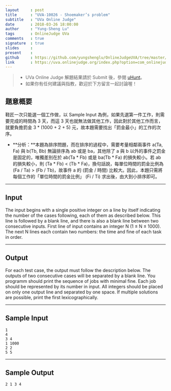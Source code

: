 ```yaml
---
layout     : post
title      : "UVA-10026 - Shoemaker’s problem"
subtitle   : "UVa Online Judge"
date       : 2018-03-26 18:00:00
author     : "Yung-Sheng Lu"
tags       : OnlineJudge UVa
comments   : true
signature  : true
slides     : 
present    :
github     : https://github.com/yungshenglu/OnlineJudgeUVA/tree/master/UVA-10026
link       : https://uva.onlinejudge.org/index.php?option=com_onlinejudge&Itemid=8&page=show_problem&problem=967
---
```


> * UVa Online Judge 解題結果請於 Submit 後，參閱 [uHunt](https://uhunt.onlinejudge.org/)。
> * 如果你有任何建議與指教，歡迎於下方留言一起討論喔！

## 題意概要

鞋匠一次只能選一個工作做，以 Sample Input 為例，如果先選第一件工作，則需要完成的時間為 3 天，而這 3 天也就無法做其他工作，因此對於其他工作而言，就要負擔罰金 3 * (1000 + 2 + 5) 元，故本題需要找出「罰金最小」的工作的次序。

* **分析：**本題為排序問題，而在排序的過程中，需要考量相鄰兩事件 a(Ta, Fa) 與 b(Tb, Bb) 無論排序為 ab 或是 ba，其他除了 a 與 b 以外的事件之罰金是固定的，唯獨差別在於 ab(Ta * Fb) 或是 ba(Tb * Fa) 的損失較小。若 ab 的損失較小，則 (Ta * Fb) < (Tb * Fa)，換句話說，每單位時間的罰金比例為 (Fa / Ta) > (Fb / Tb)，故事件 a 的 (罰金 / 時間) 比較大。因此，本題只需將每個工作的「單位時間的罰金比例」 (Fi / Ti) 求出後，由大到小排序即可。

---
## Input

The input begins with a single positive integer on a line by itself indicating the number of the cases following, each of them as described below. This line is followed by a blank line, and there is also a blank line between two consecutive inputs. First line of input contains an integer N (1 ≤ N ≤ 1000). The next N lines each contain two numbers: the time and fine of each task in order.

---
## Output

For each test case, the output must follow the description below. The outputs of two consecutive cases will be separated by a blank line. You programm should print the sequence of jobs with minimal fine. Each job should be represented by its number in input. All integers should be placed on only one output line and separated by one space. If multiple solutions are possible, print the first lexicographically.

---
## Sample Input

```
1
4
3 4
1 1000
2 2
5 5
```

---
## Sample Output

```
2 1 3 4
```